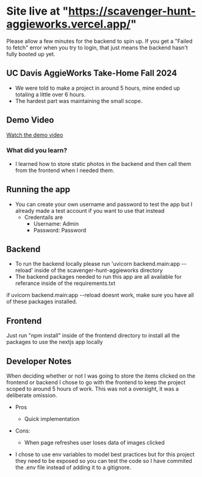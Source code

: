 # Site live at "https://scavenger-hunt-aggieworks.vercel.app/"
Please allow a few minutes for the backend to spin up. If you get a "Failed to fetch" error when you try to login, that just means the backend hasn't fully booted up yet.

## UC Davis AggieWorks Take-Home Fall 2024
- We were told to make a project in around 5 hours, mine ended up totaling a little over 6 hours.
- The hardest part was maintaining the small scope.

## Demo Video
[Watch the demo video](https://drive.google.com/file/d/1TgM7rSsW2bZZlfPrvaXC3umqlqwqGxQU/view?usp=sharing)

### What did you learn?
- I learned how to store static photos in the backend and then call them from the frontend when I needed them.

## Running the app
- You can create your own username and password to test the app but I already made a test account if you want to use that instead
    - Credentails are 
        - Username: Admin 
        - Password: Password


## Backend
- To run the backend locally please run 'uvicorn backend.main:app --reload' inside of the scavenger-hunt-aggieworks directory
- The backend packages needed to run this app are all available for referance inside of the requirements.txt

if uvicorn backend.main:app --reload doesnt work, make sure you have all of these packages installed.

## Frontend
Just run "npm install" inside of the frontend directory to install all the packages to use the nextjs app locally

## Developer Notes
When deciding whether or not I was going to store the items clicked on the frontend or backend I chose to go with the frontend to keep the project scoped to around 5 hours of work. This was not a oversight, it was a deliberate omission.

- Pros
    - Quick implementation
- Cons:
    - When page refreshes user loses data of images clicked

- I chose to use env variables to model best practices but for this project they need to be exposed so you can test the code so I have commited the .env file instead of adding it to a gitignore.